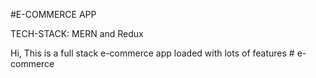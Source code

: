 #E-COMMERCE APP

TECH-STACK: MERN and Redux

Hi, This is a full stack e-commerce app loaded with lots of features
#   e - c o m m e r c e  
 